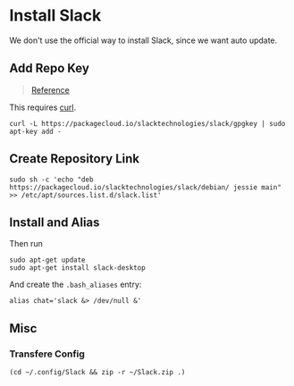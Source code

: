 # Install Slack

We don't use the official way to install Slack, since we want auto update.

## Add Repo Key
> [Reference](https://packagecloud.io/app/slacktechnologies/slack/gpg#gpg-apt)

This requires [curl](utils/curl.md).
```shell
curl -L https://packagecloud.io/slacktechnologies/slack/gpgkey | sudo apt-key add -
```

## Create Repository Link
```shell
sudo sh -c 'echo "deb https://packagecloud.io/slacktechnologies/slack/debian/ jessie main" >> /etc/apt/sources.list.d/slack.list' 
```

## Install and Alias
Then run
```shell
sudo apt-get update
sudo apt-get install slack-desktop
```

And create the `.bash_aliases` entry:
```shell
alias chat='slack &> /dev/null &'
```

## Misc
### Transfere Config
```shell
(cd ~/.config/Slack && zip -r ~/Slack.zip .)
```

